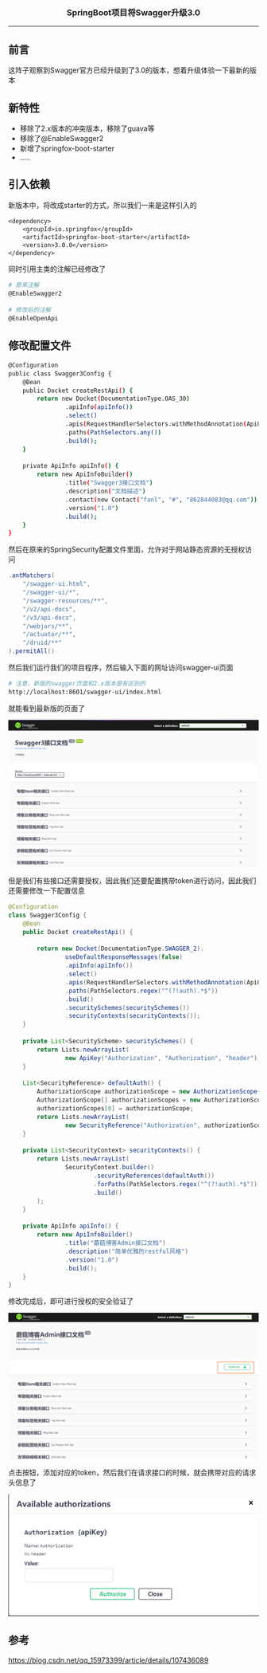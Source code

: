 ### <center>SpringBoot项目将Swagger升级3.0
***
## 前言

这阵子观察到Swagger官方已经升级到了3.0的版本，想着升级体验一下最新的版本

## 新特性

- 移除了2.x版本的冲突版本，移除了guava等
- 移除了@EnableSwagger2
- 新增了springfox-boot-starter
- .....

## 引入依赖

新版本中，将改成starter的方式，所以我们一来是这样引入的

```pom
<dependency>
    <groupId>io.springfox</groupId>
    <artifactId>springfox-boot-starter</artifactId>
    <version>3.0.0</version>
</dependency>
```

同时引用主类的注解已经修改了

```bash
# 原来注解
@EnableSwagger2

# 修改后的注解
@EnableOpenApi
```

## 修改配置文件

```bash
@Configuration
public class Swagger3Config {
    @Bean
    public Docket createRestApi() {
        return new Docket(DocumentationType.OAS_30)
                .apiInfo(apiInfo())
                .select()
                .apis(RequestHandlerSelectors.withMethodAnnotation(ApiOperation.class))
                .paths(PathSelectors.any())
                .build();
    }

    private ApiInfo apiInfo() {
        return new ApiInfoBuilder()
                .title("Swagger3接口文档")
                .description("文档描述")
                .contact(new Contact("fanl", "#", "862844083@qq.com"))
                .version("1.0")
                .build();
    }
}
```

然后在原来的SpringSecurity配置文件里面，允许对于网站静态资源的无授权访问

```java
.antMatchers(
    "/swagger-ui.html",
    "/swagger-ui/*",
    "/swagger-resources/**",
    "/v2/api-docs",
    "/v3/api-docs",
    "/webjars/**",
    "/actuator/**",
    "/druid/**"
).permitAll()
```

然后我们运行我们的项目程序，然后输入下面的网址访问swagger-ui页面

```bash
# 注意，新版的swagger页面和2.x版本是有区别的
http://localhost:8601/swagger-ui/index.html
```

就能看到最新版的页面了

![image-20200907160008613](images/image-20200907160008613.png)

但是我们有些接口还需要授权，因此我们还要配置携带token进行访问，因此我们还需要修改一下配置信息

```java
@Configuration
class Swagger3Config {
    @Bean
    public Docket createRestApi() {

        return new Docket(DocumentationType.SWAGGER_2).
                useDefaultResponseMessages(false)
                .apiInfo(apiInfo())
                .select()
                .apis(RequestHandlerSelectors.withMethodAnnotation(ApiOperation.class))
                .paths(PathSelectors.regex("^(?!auth).*$"))
                .build()
                .securitySchemes(securitySchemes())
                .securityContexts(securityContexts());
    }

    private List<SecurityScheme> securitySchemes() {
        return Lists.newArrayList(
                new ApiKey("Authorization", "Authorization", "header"));
    }

    List<SecurityReference> defaultAuth() {
        AuthorizationScope authorizationScope = new AuthorizationScope("global", "accessEverything");
        AuthorizationScope[] authorizationScopes = new AuthorizationScope[1];
        authorizationScopes[0] = authorizationScope;
        return Lists.newArrayList(
                new SecurityReference("Authorization", authorizationScopes));
    }

    private List<SecurityContext> securityContexts() {
        return Lists.newArrayList(
                SecurityContext.builder()
                        .securityReferences(defaultAuth())
                        .forPaths(PathSelectors.regex("^(?!auth).*$"))
                        .build()
        );
    }

    private ApiInfo apiInfo() {
        return new ApiInfoBuilder()
                .title("蘑菇博客Admin接口文档")
                .description("简单优雅的restful风格")
                .version("1.0")
                .build();
    }
}
```

修改完成后，即可进行授权的安全验证了

![image-20200907164308978](images/image-20200907164308978.png)

点击按钮，添加对应的token，然后我们在请求接口的时候，就会携带对应的请求头信息了

![image-20200907164332769](images/image-20200907164332769.png)

## 参考

https://blog.csdn.net/qq_15973399/article/details/107436089